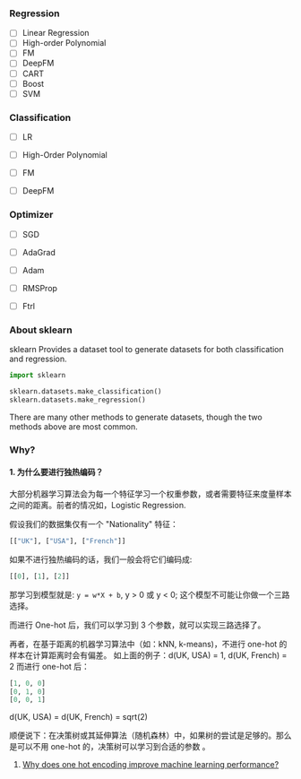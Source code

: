 ### Regression

- [ ] Linear Regression
- [ ] High-order Polynomial
- [ ] FM
- [ ] DeepFM
- [ ] CART
- [ ] Boost
- [ ] SVM

### Classification
- [ ] LR
- [ ] High-Order Polynomial
- [ ] FM
- [ ] DeepFM


### Optimizer

- [ ] SGD
- [ ] AdaGrad
- [ ] Adam
- [ ] RMSProp
- [ ] Ftrl


### About sklearn

sklearn Provides a dataset tool to generate datasets for both classification and regression.

```python
import sklearn

sklearn.datasets.make_classification()
sklearn.datasets.make_regression()
```

There are many other methods to generate datasets, though the two methods above are most common.

### Why?

#### 1. 为什么要进行独热编码？

大部分机器学习算法会为每一个特征学习一个权重参数，或者需要特征来度量样本之间的距离。前者的情况如，Logistic Regression.

假设我们的数据集仅有一个 "Nationality" 特征：

```python
[["UK"], ["USA"], ["French"]]
```

如果不进行独热编码的话，我们一般会将它们编码成:

```python
[[0], [1], [2]]
```

那学习到模型就是: `y = w*X + b`, y > 0 或 y < 0; 这个模型不可能让你做一个三路选择。

而进行 One-hot 后，我们可以学习到 3 个参数，就可以实现三路选择了。

再者，在基于距离的机器学习算法中（如：kNN, k-means)，不进行 one-hot 的样本在计算距离时会有偏差。
如上面的例子：d(UK, USA) = 1, d(UK, French) = 2
而进行 one-hot 后：

```python
[1, 0, 0]
[0, 1, 0]
[0, 0, 1]
```
d(UK, USA) = d(UK, French) = sqrt(2)

顺便说下：在决策树或其延伸算法（随机森林）中，如果树的尝试是足够的。那么是可以不用 one-hot 的，决策树可以学习到合适的参数 。

1. [Why does one hot encoding improve machine learning performance?](https://stackoverflow.com/questions/17469835/why-does-one-hot-encoding-improve-machine-learning-performance)




